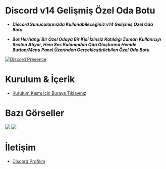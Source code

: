 # Discord v14 Gelişmiş Özel Oda Botu


- **_Discord Sunucularınızda Kullanabileceğiniz v14 Gelişmiş Özel Oda Botu._**

- **_Bot Herhangi Bir Özel Odaya Bir Kişi İzinsiz Katıldığı Zaman Kullanıcıyı Sesten Atıyor, Hem Ses Kalanından Oda Oluşturma Hemde Button/Menu Panel Üzerinden Gerçekleştirilebilen Özel Oda Botu._**
  
 [![Discord Presence](https://lanyard-profile-readme.vercel.app/api/871711574593789962?hideDiscrim=true)](https://discord.com/users/871711574593789962) 

  
 # Kurulum & İçerik 


 - [Kurulum Kısmı İçin Buraya Tıklayınız](Kurulum.md) 

 # Bazı Görseller  

<img  src="https://media.discordapp.net/attachments/1138542926876659722/1139514009196965938/image.png">
<img  src="https://media.discordapp.net/attachments/1138542926876659722/1139514348054777907/image.png">


 # İletişim 

 - [Discord Profilim](https://discord.com/users/871711574593789962) 
